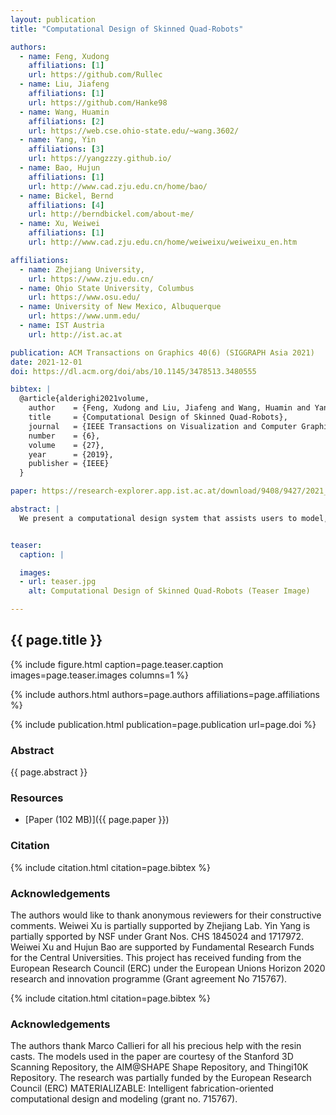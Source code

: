 ```yaml
---
layout: publication
title: "Computational Design of Skinned Quad-Robots"

authors:
  - name: Feng, Xudong
    affiliations: [1]
    url: https://github.com/Rullec
  - name: Liu, Jiafeng
    affiliations: [1]
    url: https://github.com/Hanke98
  - name: Wang, Huamin
    affiliations: [2]
    url: https://web.cse.ohio-state.edu/~wang.3602/
  - name: Yang, Yin
    affiliations: [3]
    url: https://yangzzzy.github.io/
  - name: Bao, Hujun
    affiliations: [1]
    url: http://www.cad.zju.edu.cn/home/bao/
  - name: Bickel, Bernd
    affiliations: [4]
    url: http://berndbickel.com/about-me/
  - name: Xu, Weiwei
    affiliations: [1]
    url: http://www.cad.zju.edu.cn/home/weiweixu/weiweixu_en.htm

affiliations:
  - name: Zhejiang University,
    url: https://www.zju.edu.cn/
  - name: Ohio State University, Columbus
    url: https://www.osu.edu/
  - name: University of New Mexico, Albuquerque
    url: https://www.unm.edu/	
  - name: IST Austria
    url: http://ist.ac.at

publication: ACM Transactions on Graphics 40(6) (SIGGRAPH Asia 2021)
date: 2021-12-01
doi: https://dl.acm.org/doi/abs/10.1145/3478513.3480555

bibtex: |
  @article{alderighi2021volume,
    author    = {Feng, Xudong and Liu, Jiafeng and Wang, Huamin and Yang, Yin and Bao, Hujun and Bickel, Bernd and Xu, Weiwei},
    title     = {Computational Design of Skinned Quad-Robots},
    journal   = {IEEE Transactions on Visualization and Computer Graphics},
    number    = {6},
    volume    = {27},
    year      = {2019},
    publisher = {IEEE}
  }

paper: https://research-explorer.app.ist.ac.at/download/9408/9427/2021_TVCG_Feng.pdf

abstract: |
  We present a computational design system that assists users to model, optimize, and fabricate quad-robots with soft skins.Our system addresses the challenging task of predicting their physical behavior by fully integrating the multibody dynamics of the mechanical skeleton and the elastic behavior of the soft skin. The developed motion control strategy uses an alternating optimization scheme to avoid expensive full space time-optimization, interleaving space-time optimization for the skeleton and frame-by-frame optimization for the full dynamics. The output are motor torques to drive the robot to achieve a user prescribed motion trajectory.We also provide a collection of convenient engineering tools and empirical manufacturing guidance to support the fabrication of the designed quad-robot. We validate the feasibility of designs generated with our system through physics simulations and with a physically-fabricated prototype.


teaser:
  caption: |

  images:
  - url: teaser.jpg
    alt: Computational Design of Skinned Quad-Robots (Teaser Image)

---
```


## {{ page.title }}

{% include figure.html caption=page.teaser.caption images=page.teaser.images columns=1 %}

{% include authors.html authors=page.authors affiliations=page.affiliations %}

{% include publication.html publication=page.publication url=page.doi %}

### Abstract

{{ page.abstract }}

### Resources

* [Paper (102 MB)]({{ page.paper }})

<!--
* [Official publisher page]({{page.doi}}) &nbsp; [![ACM](ACM_logo.svg){: width="40x"}]({{page.doi}})
-->


### Citation

{% include citation.html citation=page.bibtex %}


### Acknowledgements
The authors would like to thank anonymous reviewers for their constructive comments. Weiwei Xu is partially supported by Zhejiang Lab. Yin Yang is partially spported by NSF under Grant Nos. CHS 1845024 and 1717972. Weiwei Xu and Hujun Bao are supported by Fundamental Research Funds for the Central Universities. This project has received funding from the European Research Council (ERC) under the European Unions Horizon 2020 research and innovation programme (Grant agreement No 715767).


{% include citation.html citation=page.bibtex %}


### Acknowledgements
The authors thank Marco Callieri for all his precious help with the resin casts. The models used in the paper are courtesy of the Stanford 3D Scanning Repository, the AIM@SHAPE Shape Repository, and Thingi10K Repository. The research was partially funded by the European Research Council (ERC) MATERIALIZABLE: Intelligent fabrication-oriented computational design and modeling (grant no. 715767).
